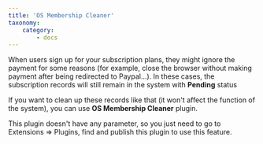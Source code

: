 ```yaml
---
title: 'OS Membership Cleaner'
taxonomy:
    category:
        - docs
---
```


When users sign up for your subscription plans, they might ignore the payment for some reasons (for example, close the browser without making payment after being redirected to Paypal...). In these cases, the subscription records will still remain in the system with **Pending** status

If you want to clean up these records like that (it won't affect the function of the system), you can use **OS Membership Cleaner** plugin.

This plugin doesn't have any parameter, so you just need to go to Extensions => Plugins, find and publish this plugin to use this feature.
